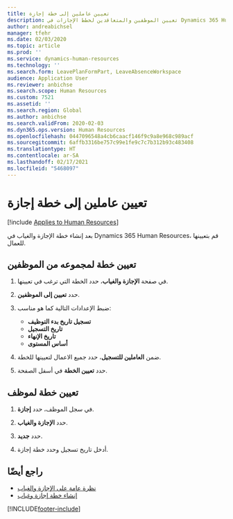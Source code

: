 ```yaml
---
title: تعيين عاملين إلى خطة إجازة
description: تعيين الموظفين والمتعاقدين لخطط الإجازات في Dynamics 365 Human Resources.
author: andreabichsel
manager: tfehr
ms.date: 02/03/2020
ms.topic: article
ms.prod: ''
ms.service: dynamics-human-resources
ms.technology: ''
ms.search.form: LeavePlanFormPart, LeaveAbsenceWorkspace
audience: Application User
ms.reviewer: anbichse
ms.search.scope: Human Resources
ms.custom: 7521
ms.assetid: ''
ms.search.region: Global
ms.author: anbichse
ms.search.validFrom: 2020-02-03
ms.dyn365.ops.version: Human Resources
ms.openlocfilehash: 0447096548a4cb6caacf146f9c9a8e968c989acf
ms.sourcegitcommit: 6affb3316be757c99e1fe9c7c7b312b93c483408
ms.translationtype: HT
ms.contentlocale: ar-SA
ms.lasthandoff: 02/17/2021
ms.locfileid: "5468097"
---
```

# <a name="assign-workers-to-a-leave-plan"></a>تعيين عاملين إلى خطة إجازة

[!include [Applies to Human Resources](../includes/applies-to-hr.md)]

بعد إنشاء خطة الإجازة والغياب في Dynamics 365 Human Resources، قم بتعيينها للعمال.

## <a name="assign-a-plan-to-a-group-of-employees"></a>تعيين خطة لمجموعه من الموظفين

1. في صفحة **الإجازة والغياب**، حدد الخطة التي ترغب في تعيينها.

2. حدد **تعيين إلى الموظفين**.

3. ضبط الإعدادات التالية كما هو مناسب:

   - **تسجيل تاريخ بدء التوظيف**
   - **تاريخ التسجيل**
   - **تاريخ الإنهاء**
   - **أساس المستوى**

4. ضمن **العاملين للتسجيل**، حدد جميع الاعمال لتعيينها للخطة.

5. حدد **تعيين الخطة** في أسفل الصفحة.

## <a name="assign-a-plan-to-an-employee"></a>تعيين خطة لموظف

1. في سجل الموظف، حدد **إجازة**.

2. حدد **الإجازة والغياب**.

3. حدد **جديد**.

4. أدخل تاريخ تسجيل وحدد خطة إجازة.

## <a name="see-also"></a>راجع أيضًا

- [نظرة عامة على الإجازة والغياب](hr-leave-and-absence-overview.md)
- [إنشاء خطة إجازة وغياب](hr-leave-and-absence-plans.md)

[!INCLUDE[footer-include](../includes/footer-banner.md)]